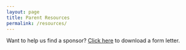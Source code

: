 ```yaml
---
layout: page
title: Parent Resources
permalink: /resources/
---
```


Want to help us find a sponsor? [Click here](https://www.clubsandcrawfish.com/assets/CCSponsorLetter.pdf) to download a form letter.